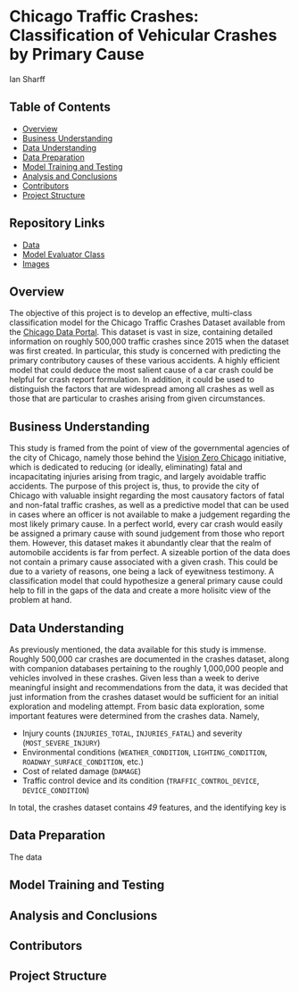 # **Chicago Traffic Crashes: Classification of Vehicular Crashes by Primary Cause**

Ian Sharff

## Table of Contents
* [Overview](#overview)
* [Business Understanding](#business-understanding)
* [Data Understanding](#data-understanding)
* [Data Preparation](#data-preparation)
* [Model Training and Testing](#model-training-and-testing)
* [Analysis and Conclusions](#analysis-and-conclusions)
* [Contributors](#contributors)
* [Project Structure](#project-structure)


## Repository Links
* [Data](/data)
* [Model Evaluator Class](/models.py)
* [Images](/images)

## Overview
The objective of this project is to develop an effective, multi-class classification model for the Chicago Traffic Crashes Dataset available from the <a href="https://data.cityofchicago.org/Transportation/Traffic-Crashes-Crashes/85ca-t3if">Chicago Data Portal</a>. This dataset is vast in size, containing detailed information on roughly 500,000 traffic crashes since 2015 when the dataset was first created. In particular, this study is concerned with predicting the primary contributory causes of these various accidents. A highly efficient model that could deduce the most salient cause of a car crash could be helpful for crash report formulation. In addition, it could be used to distinguish the factors that are widespread among all crashes as well as those that are particular to crashes arising from given circumstances.

## Business Understanding
This study is framed from the point of view of the governmental agencies of the city of Chicago, namely those behind the <a href="https://www.chicago.gov/city/en/depts/cdot/supp_info/vision-zero-chicago.html">Vision Zero Chicago</a> initiative, which is dedicated to reducing (or ideally, eliminating) fatal and incapacitating injuries arising from tragic, and largely avoidable traffic accidents. The purpose of this project is, thus, to provide the city of Chicago with valuable insight regarding the most causatory factors of fatal and non-fatal traffic crashes, as well as a predictive model that can be used in cases where an officer is not available to make a judgement regarding the most likely primary cause. In a perfect world, every car crash would easily be assigned a primary cause with sound judgement from those who report them. However, this dataset makes it abundantly clear that the realm of automobile accidents is far from perfect. A sizeable portion of the data does not contain a primary cause associated with a given crash. This could be due to a variety of reasons, one being a lack of eyewitness testimony. A classification model that could hypothesize a general primary cause could help to fill in the gaps of the data and create a more holisitc view of the problem at hand.

## Data Understanding
As previously mentioned, the data available for this study is immense. Roughly 500,000 car crashes are documented in the crashes dataset, along with companion databases pertaining to the roughly 1,000,000 people and vehicles involved in these crashes. Given less than a week to derive meaningful insight and recommendations from the data, it was decided that just information from the crashes dataset would be sufficient for an initial exploration and modeling attempt. From basic data exploration, some important features were determined from the crashes data. Namely,
  * Injury counts (`INJURIES_TOTAL`, `INJURIES_FATAL`) and severity (`MOST_SEVERE_INJURY`)
  * Environmental conditions (`WEATHER_CONDITION`, `LIGHTING_CONDITION`, `ROADWAY_SURFACE_CONDITION`, etc.)
  * Cost of related damage (`DAMAGE`)
  * Traffic control device and its condition (`TRAFFIC_CONTROL_DEVICE`, `DEVICE_CONDITION`)

In total, the crashes dataset contains _49_ features, and the identifying key is 

## Data Preparation
The data

## Model Training and Testing


## Analysis and Conclusions


## Contributors


## Project Structure
